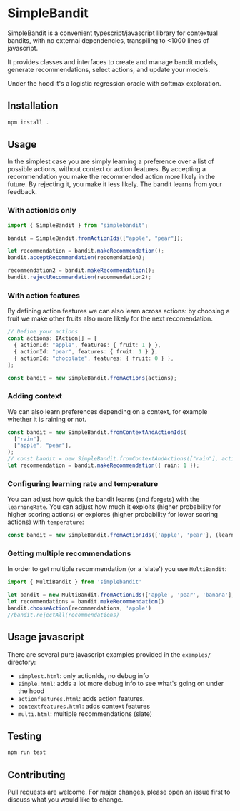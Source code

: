 # SimpleBandit

SimpleBandit is a convenient typescript/javascript library for contextual bandits, with no external dependencies, transpiling to <1000 lines of javascript.

It provides classes and interfaces to create and manage bandit models, generate recommendations, select actions, and update your models.

Under the hood it's a logistic regression oracle with softmax exploration.

## Installation

```sh
npm install .
```

## Usage

In the simplest case you are simply learning a preference over a list of possible actions, without context or action features. By accepting a recommendation you make the recommended action more likely in the future. By rejecting it, you make it less likely. The bandit learns from your feedback.

### With actionIds only

```typescript
import { SimpleBandit } from "simplebandit";

bandit = SimpleBandit.fromActionIds(["apple", "pear"]);

let recommendation = bandit.makeRecommendation();
bandit.acceptRecommendation(recomendation);

recommendation2 = bandit.makeRecommendation();
bandit.rejectRecommendation(recommendation2);
```

### With action features

By defining action features we can also learn across actions: by choosing a fruit we make other fruits also more likely for the next recomendation.

```typescript
// Define your actions
const actions: IAction[] = [
  { actionId: "apple", features: { fruit: 1 } },
  { actionId: "pear", features: { fruit: 1 } },
  { actionId: "chocolate", features: { fruit: 0 } },
];

const bandit = new SimpleBandit.fromActions(actions);
```

### Adding context

We can also learn preferences depending on a context, for example whether it is raining or not.

```typescript
const bandit = new SimpleBandit.fromContextAndActionIds(
  ["rain"],
  ["apple", "pear"],
);
// const bandit = new SimpleBandit.fromContextAndActions(["rain"], actions)
let recommendation = bandit.makeRecommendation({ rain: 1 });
```

### Configuring learning rate and temperature

You can adjust how quick the bandit learns (and forgets) with the `learningRate`. You can adjust how much it exploits (higher probability for higher scoring actions) or explores (higher probability for lower scoring actions) with `temperature`:

```typescript
const bandit = new SimpleBandit.fromActionIds(['apple', 'pear'], (learningRate:1.0), (temperature:5.0))
```

### Getting multiple recommendations

In order to get multiple recommendation (or a 'slate') you use `MultiBandit`:

```typescript
import { MultiBandit } from 'simplebandit'

let bandit = new MultiBandit.fromActionIds(['apple', 'pear', 'banana'], (nRecommendations:2))
let recommendations = bandit.makeRecommendation()
bandit.chooseAction(recommendations, 'apple')
//bandit.rejectAll(recommendations)
```

## Usage javascript

There are several pure javascript examples provided in the `examples/` directory:

- `simplest.html`: only actionIds, no debug info
- `simple.html`: adds a lot more debug info to see what's going on under the hood
- `actionfeatures.html`: adds action features.
- `contextfeatures.html`: adds context features
- `multi.html`: multiple recommendations (slate)

## Testing

```sh
npm run test
```

## Contributing

Pull requests are welcome. For major changes, please open an issue first to discuss what you would like to change.
